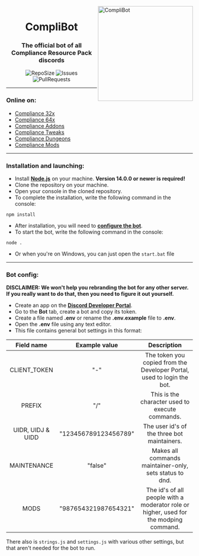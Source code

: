 <img src="https://i.imgur.com/Hf0eeiU.png" alt="CompliBot" align="right" height="256px">
<div align="center">
  <h1>CompliBot</h1>
  <h3>The official bot of all Compliance Resource Pack discords</h3>

![RepoSize](https://img.shields.io/github/repo-size/Compliance-Resource-Pack/Discord-Bot)
![Issues](https://img.shields.io/github/issues/Compliance-Resource-Pack/Discord-Bot)
![PullRequests](https://img.shields.io/github/issues-pr/Compliance-Resource-Pack/Discord-Bot)
</div>

___
### Online on:
- [Compliance 32x](https://discord.gg/sN9YRQbBv7)
- [Compliance 64x](https://discord.gg/Tqtwtgh)
- [Compliance Addons](https://discord.gg/qVeDfZw)
- [Compliance Tweaks](https://discord.gg/6psYdRF)
- [Compliance Dungeons](https://discord.gg/eeVpygu)
- [Compliance Mods](https://discord.gg/QF2CAX7)

___
### Installation and launching:
- Install **[Node.js](https://nodejs.org/)** on your machine. **Version 14.0.0 or newer is required!**
- Clone the repository on your machine.
- Open your console in the cloned repository.
- To complete the installation, write the following command in the console:
```console
npm install
```
- After installation, you will need to **[configure the bot](#bot-config:)**.
- To start the bot, write the following command in the console:
```console
node .
```
- Or when you're on Windows, you can just open the `start.bat` file

___
### Bot config:

**DISCLAIMER: We won't help you rebranding the bot for any other server. If you really want to do that, then you need to figure it out yourself.**

- Create an app on the **[Discord Developer Portal](https://discord.com/developers/)**.
- Go to the **Bot** tab, create a bot and copy its token.
- Create a file named **.env** or rename the **.env.example** file to **.env**.
- Open the **.env** file using any text editor.
- This file contains general bot settings in this format:

|Field name|Example value|Description|
|:---:|:---:|:---:|
|CLIENT_TOKEN|"-"|The token you copied from the Developer Portal, used to login the bot.|
|PREFIX|"/"|This is the character used to execute commands.|
|UIDR, UIDJ & UIDD|"123456789123456789"|The user id's of the three bot maintainers.|
|MAINTENANCE|"false"|Makes all commands maintainer-only, sets status to dnd.|
|MODS|"987654321987654321"|The id's of all people with a moderator role or higher, used for the modping command.|

There also is `strings.js` and `settings.js` with various other settings, but that aren't needed for the bot to run.
